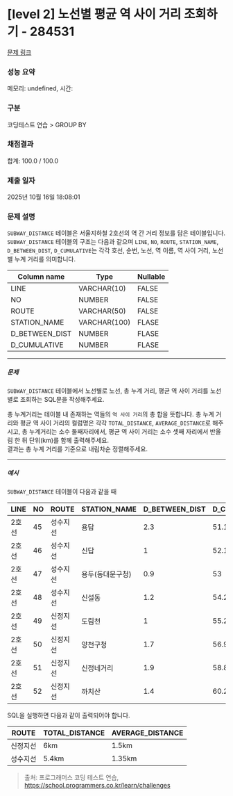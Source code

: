 # [level 2] 노선별 평균 역 사이 거리 조회하기 - 284531 

[문제 링크](https://school.programmers.co.kr/learn/courses/30/lessons/284531) 

### 성능 요약

메모리: undefined, 시간: 

### 구분

코딩테스트 연습 > GROUP BY

### 채점결과

합계: 100.0 / 100.0

### 제출 일자

2025년 10월 16일 18:08:01

### 문제 설명

<p><code>SUBWAY_DISTANCE</code> 테이블은 서울지하철 2호선의 역 간 거리 정보를 담은 테이블입니다. <code>SUBWAY_DISTANCE</code> 테이블의 구조는 다음과 같으며 <code>LINE</code>, <code>NO</code>, <code>ROUTE</code>, <code>STATION_NAME</code>, <code>D_BETWEEN_DIST</code>, <code>D_CUMULATIVE</code>는 각각 호선, 순번, 노선, 역 이름, 역 사이 거리, 노선별 누계 거리를 의미합니다.</p>
<table class="table">
        <thead><tr>
<th>Column name</th>
<th>Type</th>
<th>Nullable</th>
</tr>
</thead>
        <tbody><tr>
<td>LINE</td>
<td>VARCHAR(10)</td>
<td>FALSE</td>
</tr>
<tr>
<td>NO</td>
<td>NUMBER</td>
<td>FALSE</td>
</tr>
<tr>
<td>ROUTE</td>
<td>VARCHAR(50)</td>
<td>FALSE</td>
</tr>
<tr>
<td>STATION_NAME</td>
<td>VARCHAR(100)</td>
<td>FLASE</td>
</tr>
<tr>
<td>D_BETWEEN_DIST</td>
<td>NUMBER</td>
<td>FLASE</td>
</tr>
<tr>
<td>D_CUMULATIVE</td>
<td>NUMBER</td>
<td>FLASE</td>
</tr>
</tbody>
      </table>
<hr>

<h5>문제</h5>

<p><code>SUBWAY_DISTANCE</code> 테이블에서 노선별로 노선, 총 누계 거리, 평균 역 사이 거리를 노선별로 조회하는 SQL문을 작성해주세요.</p>

<p>총 누계거리는 테이블 내 존재하는 역들의 <code>역 사이 거리</code>의 총 합을 뜻합니다. 총 누계 거리와 평균 역 사이 거리의 컬럼명은 각각 <code>TOTAL_DISTANCE</code>, <code>AVERAGE_DISTANCE</code>로 해주시고, 총 누계거리는 소수 둘째자리에서, 평균 역 사이 거리는 소수 셋째 자리에서 반올림 한 뒤 단위(km)를 함께 출력해주세요.<br>
결과는 총 누계 거리를 기준으로 내림차순 정렬해주세요.</p>

<hr>

<h5>예시</h5>

<p><code>SUBWAY_DISTANCE</code> 테이블이 다음과 같을 때</p>
<table class="table">
        <thead><tr>
<th>LINE</th>
<th>NO</th>
<th>ROUTE</th>
<th>STATION_NAME</th>
<th>D_BETWEEN_DIST</th>
<th>D_CUMULATIVE</th>
</tr>
</thead>
        <tbody><tr>
<td>2호선</td>
<td>45</td>
<td>성수지선</td>
<td>용답</td>
<td>2.3</td>
<td>51.1</td>
</tr>
<tr>
<td>2호선</td>
<td>46</td>
<td>성수지선</td>
<td>신답</td>
<td>1</td>
<td>52.1</td>
</tr>
<tr>
<td>2호선</td>
<td>47</td>
<td>성수지선</td>
<td>용두(동대문구청)</td>
<td>0.9</td>
<td>53</td>
</tr>
<tr>
<td>2호선</td>
<td>48</td>
<td>성수지선</td>
<td>신설동</td>
<td>1.2</td>
<td>54.2</td>
</tr>
<tr>
<td>2호선</td>
<td>49</td>
<td>신정지선</td>
<td>도림천</td>
<td>1</td>
<td>55.2</td>
</tr>
<tr>
<td>2호선</td>
<td>50</td>
<td>신정지선</td>
<td>양천구청</td>
<td>1.7</td>
<td>56.9</td>
</tr>
<tr>
<td>2호선</td>
<td>51</td>
<td>신정지선</td>
<td>신정네거리</td>
<td>1.9</td>
<td>58.8</td>
</tr>
<tr>
<td>2호선</td>
<td>52</td>
<td>신정지선</td>
<td>까치산</td>
<td>1.4</td>
<td>60.2</td>
</tr>
</tbody>
      </table>
<p>SQL을 실행하면 다음과 같이 출력되어야 합니다.</p>
<table class="table">
        <thead><tr>
<th>ROUTE</th>
<th>TOTAL_DISTANCE</th>
<th>AVERAGE_DISTANCE</th>
</tr>
</thead>
        <tbody><tr>
<td>신정지선</td>
<td>6km</td>
<td>1.5km</td>
</tr>
<tr>
<td>성수지선</td>
<td>5.4km</td>
<td>1.35km</td>
</tr>
</tbody>
      </table>

> 출처: 프로그래머스 코딩 테스트 연습, https://school.programmers.co.kr/learn/challenges